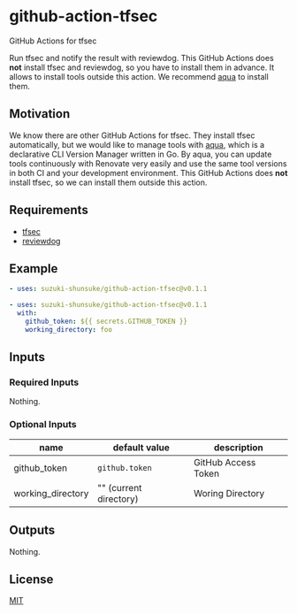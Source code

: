 # github-action-tfsec

GitHub Actions for tfsec

Run tfsec and notify the result with reviewdog.
This GitHub Actions does **not** install tfsec and reviewdog, so you have to install them in advance.
It allows to install tools outside this action.
We recommend [aqua](https://aquaproj.github.io/) to install them.

## Motivation

We know there are other GitHub Actions for tfsec.
They install tfsec automatically, but we would like to manage tools with [aqua](https://aquaproj.github.io/), which is a declarative CLI Version Manager written in Go.
By aqua, you can update tools continuously with Renovate very easily and use the same tool versions in both CI and your development environment.
This GitHub Actions does **not** install tfsec, so we can install them outside this action.

## Requirements

* [tfsec](https://github.com/aquasecurity/tfsec)
* [reviewdog](https://github.com/reviewdog/reviewdog)

## Example

```yaml
- uses: suzuki-shunsuke/github-action-tfsec@v0.1.1
```

```yaml
- uses: suzuki-shunsuke/github-action-tfsec@v0.1.1
  with:
    github_token: ${{ secrets.GITHUB_TOKEN }}
    working_directory: foo
```

## Inputs

### Required Inputs

Nothing.

### Optional Inputs

name | default value | description
--- | --- | ---
github_token | `github.token` | GitHub Access Token
working_directory | "" (current directory) | Woring Directory

## Outputs

Nothing.

## License

[MIT](LICENSE)
